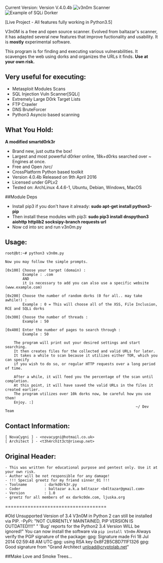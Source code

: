 Current Version: Version V.4.0.4b
![v3n0m Scanner](http://i.imgur.com/A96CipT.png "V3n0M-Scanner")
![Example of SQLi Dorker](http://s29.postimg.org/rytx5r0af/Screenshot_from_2016_04_09_10_28_19.png "Example of Dorker")



[Live Project - All features fully working in Python3.5]

V3n0M is a free and open source scanner. Evolved from baltazar's scanner, it has adapted several new features that improve fuctionality and usability. It is __mostly__ experimental software.

This program is for finding and executing various vulnerabilities. It scavenges the web using dorks and organizes the URLs it finds.
**Use at your own risk.**

## Very useful for executing:

+ Metasploit Modules Scans
+ SQL Injection Vuln Scanner[SQLi]
+ Extremely Large D0rk Target Lists
+ FTP Crawler
+ DNS BruteForcer
+ Python3 Asyncio based scanning

## What You Hold:

**A modified smartd0rk3r**
+ Brand new, just outta the box!
+ Largest and most powerful d0rker online, 18k+d0rks searched over ~ Engines at once.
+ Free and Open /src/
+ CrossPlatform Python based toolkit
+ Version 4.0.4b Released on 9th April 2016
+ Licensed under GPLv2
+ Tested on: ArchLinux 4.4.6-1, Ubuntu, Debian, Windows, MacOS

##Module Deps

+ Install pip3 if you don't have it already: **sudo apt-get install python3-pip**
+ Then install these modules with pip3: **sudo pip3 install dnspython3 aiohttp httplib2 socksipy-branch requests url**
+ Now cd into src and run v3n0m.py

## Usage:

    root@bt:~# python3 v3n0m.py

    Now you may follow the simple prompts.

    [0x100] Choose your target (domain) :
            Example : .com
            AND
            it is necessary to add you can also use a specific website (www.example.com)

    [0x200] Choose the number of random dorks (0 for all.. may take awhile!) :
            Example : 0 = This will choose all of the XSS, File Inclusion, RCE and SQLi dorks

    [0x300] Choose the number of threads :
            Example : 50

    [0x400] Enter the number of pages to search through :
            Example : 50

        The program will print out your desired settings and start searching.
        It then creates files for the collected and valid URLs for later.
        It takes a while to scan because it utilizes either TOR, which you can specify
        if you wish to do so, or regular HTTP requests over a long period of time.

        After a while, it will feed you the percentage of the scan until completion.
        At this point, it will have saved the valid URLs in the files it created earlier.
        The program utilizes over 10k dorks now, be careful how you use them!
        Enjoy. :]
                                                                ~/ Dev Team

## Contact Information:

    [ NovaCygni ] - <novacygni@hotmail.co.uk>
    [ Architect ] - <t3h4rch1t3ct@riseup.net>

## Original Header:

    - This was written for educational purpose and pentest only. Use it at your own risk.
    - Author will be not responsible for any damage!
    - !!! Special greetz for my friend sinner_01 !!!
    - Toolname        : darkd0rk3r.py
    - Coder           : baltazar a.k.a b4ltazar <b4ltazar@gmail.com>
    - Version         : 1.0
    - greetz for all members of ex darkc0de.com, ljuska.org



====================================

#Old Unsupported Version of 3.4 V3n0M in Python 2 can still be installed via PIP.
  -PyPi: "NOT CURRENTLY MAINTAINED, PIP VERSION IS OUTDATED!!!!"
    " 'Bug' reports for the Python2 3.4 Version WILL be ignored!"
    You can now install the software via `pip install V3n0m`
    Always verify the PGP signature of the package:
    gpg:  Signature made Fri 18 Jul 2014 02:59:48 AM UTC
    gpg:                using RSA key 0x8F2B5CBD711F1326
    gpg:  Good signature from "Grand Architect <unload@cryptolab.net>"

##Make Love and Smoke Trees...
